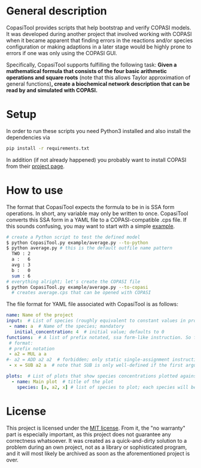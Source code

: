 # General description
CopasiTool provides scripts that help bootstrap and verify COPASI models.
It was developed during another project that involved working with COPASI when it became apparent that finding errors in the reactions and/or species configuration or making adaptions in a later stage would be highly prone to errors if one was only using the COPASI GUI.

Specifically, CopasiTool supports fulfilling the following task: **Given a mathematical formula that consists of the four basic arithmetic operations and square roots** (note that this allows Taylor approximation of general functions)**, create a biochemical network description that can be read by and simulated with COPASI.**

# Setup
In order to run these scripts you need Python3 installed and also install the dependencies via
```bash
pip install -r requirements.txt
```
In addition (if not already happened) you probably want to install COPASI from their [project page](https://github.com/copasi/COPASI).

# How to use
The format that CopasiTool expects the formula to be in is SSA form operations.
In short, any variable may only be written to once.
CopasiTool converts this SSA form in a YAML file to a COPASI-compatible .cps file.
If this sounds confusing, you may want to start with a simple [example](examples/average.yaml).
```bash
# create a Python script to test the defined model
$ python CopasiTool.py example/average.py --to-python
$ python average.py # this is the default outfile name pattern
  TWO : 2
  a :   6
  avg : 3
  b :   0
  sum : 6
# everything alright; let's create the COPASI file
$ python CopasiTool.py example/average.py --to-copasi
  # creates average.cps that can be opened with COPASI
```

The file format for YAML file associated with CopasiTool is as follows:

```yaml
name: Name of the project
input:  # List of species (roughly equivalent to constant values in programming languages)
 - name: a  # Name of the species; mandatory
   initial_concentration: 4  # initial value; defaults to 0
functions:  # A list of prefix notated, ssa form-like instruction. So far, only ADD, SUB, MUL, DIV, and SQRT are supported.
 # format:
 # prefix notation
 - a2 = MUL a a
#- a2 = ADD a2 a2  # forbidden; only static single-assignment instructions allowed
 - x = SUB a2 a  # note that SUB is only well-defined if the first argument is greater than or equal to the second

plots:  # List of plots that show species concentrations plotted against time
  - name: Main plot  # title of the plot
    species: [a, a2, x] # list of species to plot; each species will be one graph
```

# License
This project is licensed under the [MIT license](LICENSE).
From it, the "no warranty" part is especially important, as this project does not guarantee any correctness whatsoever.
It was created as a quick-and-dirty solution to a problem during an own project, not as a library or sophisticated program, and it will most likely be archived as soon as the aforementioned project is over.
